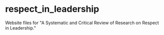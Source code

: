 # respect_in_leadership

Website files for "A Systematic and Critical Review of Research on Respect in Leadership."

